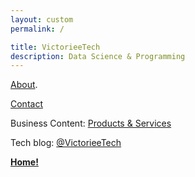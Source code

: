 ```yaml
---
layout: custom
permalink: /

title: VictorieeTech
description: Data Science & Programming
---
```


[About](./about).

[Contact](./contact)


Business Content: [Products & Services](./business)


Tech blog: <a href="https://odysee.com/@VictorieeTech:2" target="_blank">@VictorieeTech</a>

<a href="https://victorieeman.github.io/" style="#banner" class="button"><strong>Home!</strong></a>

<script src="https://gist.github.com/VictorieeMan/b0092547b5d65a78d7256c8a7af167fd.js"></script>
